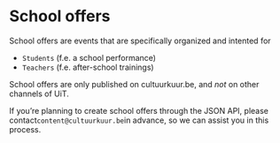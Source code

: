---
---
# School offers
School offers are events that are specifically organized and intented for
- ```Students``` (f.e. a school performance)
- ```Teachers``` (f.e. after-school trainings)

School offers are only published on cultuurkuur.be, and *not* on other channels of UiT.

If you’re planning to create school offers through the JSON API, please contact```content@cultuurkuur.be```in advance, so we can assist you in this process.

